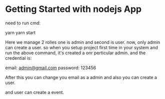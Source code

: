 # Getting Started with nodejs App

need to run cmd:

yarn
yarn start

Here we manage 2 rolles one is admin and second is user.
now, only admin can create a user.
so when you setup project first time in your system and run the above command, it's created a onr perticular admin. and the credential is:

email: admin@gmail.com
password: 123456

After this you can change you email as a admin and also you can create a user.

and user can create a event.
